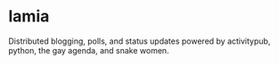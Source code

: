 # lamia
Distributed blogging, polls, and status updates powered by activitypub, python, the gay agenda, and snake women.
